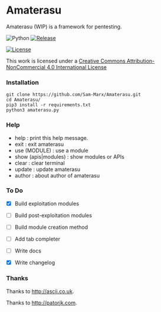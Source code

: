 # Amaterasu
Amaterasu (WIP) is a framework for pentesting.

![Python](https://img.shields.io/badge/python-3.4%2B-brightgreen.svg) [![Release](https://img.shields.io/badge/release-v1.6-blue.svg)](https://github.com/Sam-Marx/Amaterasu/releases)

[![License](https://i.creativecommons.org/l/by-nc/4.0/88x31.png)](http://creativecommons.org/licenses/by-nc/4.0/)

This work is licensed under a <a rel="license" href="http://creativecommons.org/licenses/by-nc/4.0/">Creative Commons Attribution-NonCommercial 4.0 International License</a>

### Installation
```
git clone https://github.com/Sam-Marx/Amaterasu.git
cd Amaterasu/
pip3 install -r requirements.txt
python3 amaterasu.py
```

### Help
- help                : print this help message.
- exit                : exit amaterasu
- use (MODULE)        : use a module
- show (apis|modules) : show modules or APIs
- clear               : clear terminal
- update              : update amaterasu
- author              : about author of amaterasu

### To Do

- [x] Build exploitation modules

- [ ] Build post-exploitation modules

- [ ] Build module creation method

- [ ] Add tab completer

- [ ] Write docs

- [x] Write changelog

### Thanks
Thanks to http://ascii.co.uk.

Thanks to http://patorjk.com.
